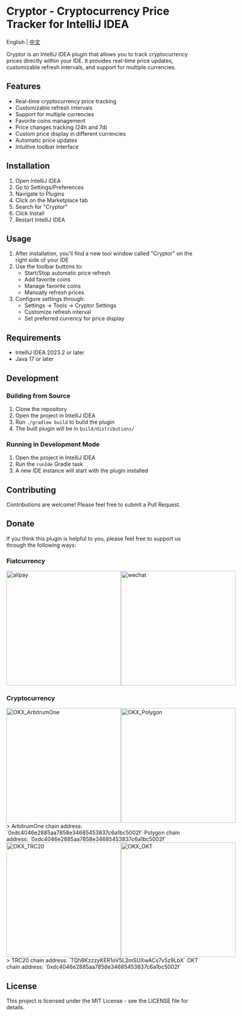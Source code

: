 # Cryptor - Cryptocurrency Price Tracker for IntelliJ IDEA

English | [中文](README_CN.md)

Cryptor is an IntelliJ IDEA plugin that allows you to track cryptocurrency prices directly within your IDE. It provides real-time price updates, customizable refresh intervals, and support for multiple currencies.

## Features

- Real-time cryptocurrency price tracking
- Customizable refresh intervals
- Support for multiple currencies
- Favorite coins management
- Price changes tracking (24h and 7d)
- Custom price display in different currencies
- Automatic price updates
- Intuitive toolbar interface

## Installation

1. Open IntelliJ IDEA
2. Go to Settings/Preferences
3. Navigate to Plugins
4. Click on the Marketplace tab
5. Search for "Cryptor"
6. Click Install
7. Restart IntelliJ IDEA

## Usage

1. After installation, you'll find a new tool window called "Cryptor" on the right side of your IDE
2. Use the toolbar buttons to:
   - Start/Stop automatic price refresh
   - Add favorite coins
   - Manage favorite coins
   - Manually refresh prices
3. Configure settings through:
   - Settings → Tools → Cryptor Settings
   - Customize refresh interval
   - Set preferred currency for price display

## Requirements

- IntelliJ IDEA 2023.2 or later
- Java 17 or later

## Development

### Building from Source

1. Clone the repository
2. Open the project in IntelliJ IDEA
3. Run `./gradlew build` to build the plugin
4. The built plugin will be in `build/distributions/`

### Running in Development Mode

1. Open the project in IntelliJ IDEA
2. Run the `runIde` Gradle task
3. A new IDE instance will start with the plugin installed

## Contributing

Contributions are welcome! Please feel free to submit a Pull Request.

## Donate

If you think this plugin is helpful to you, please feel free to support us through the following ways:

### Fiatcurrency

<div style="display: flex; justify-content: space-between;">
<img src="https://r2.404514.xyz/cloud-paste/donate/alipay.png" alt="alipay" width="300">
<img src="https://r2.404514.xyz/cloud-paste/donate/wechat.png" alt="wechat" width="300">
</div>

### Cryptocurrency
<div style="display: flex; justify-content: space-between;">
<img src="https://r2.404514.xyz/cloud-paste/donate/OKX_ArbitrumOne.jpg" alt="OKX_ArbitrumOne" width="300">
<img src="https://r2.404514.xyz/cloud-paste/donate/OKX_Polygon.jpg" alt="OKX_Polygon" width="300">
</div>
> ArbitrumOne chain address: `0xdc4046e2885aa7858e34685453837c6a1bc5002f`
  Polygon chain address: `0xdc4046e2885aa7858e34685453837c6a1bc5002f`

<div style="display: flex; justify-content: space-between;">
<img src="https://r2.404514.xyz/cloud-paste/donate/OKX_TRC20.jpg" alt="OKX_TRC20" width="300">
<img src="https://r2.404514.xyz/cloud-paste/donate/OKX_OKT.jpg" alt="OKX_OKT" width="300">
</div>
> TRC20 chain address: `TQh8KzzzyKER1oV5L2mSUXwACs7v5z9LbX`
  OKT chain address: `0xdc4046e2885aa7858e34685453837c6a1bc5002f`

## License

This project is licensed under the MIT License - see the LICENSE file for details. 